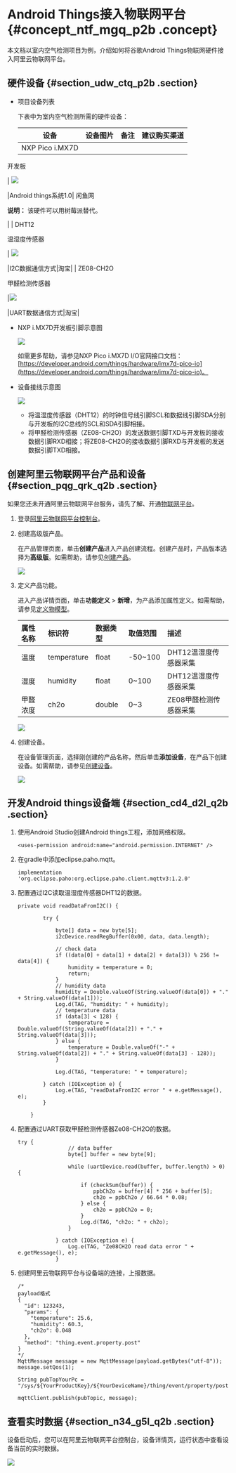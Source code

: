 # Android Things接入物联网平台 {#concept_ntf_mgq_p2b .concept}

本文档以室内空气检测项目为例，介绍如何将谷歌Android Things物联网硬件接入阿里云物联网平台。

## 硬件设备 {#section_udw_ctq_p2b .section}

-   项目设备列表

    下表中为室内空气检测所需的硬件设备：

    |设备|设备图片|备注|建议购买渠道|
    |--|----|--|------|
    | NXP Pico i.MX7D

 开发板

 | ![](http://static-aliyun-doc.oss-cn-hangzhou.aliyuncs.com/assets/img/16822/15331136467864_zh-CN.png)

 |Android things系统1.0| 闲鱼网

 **说明：** 该硬件可以用树莓派替代。

 |
    | DHT12

 温湿度传感器

 | ![](http://static-aliyun-doc.oss-cn-hangzhou.aliyuncs.com/assets/img/16822/15331136477865_zh-CN.png)

 |I2C数据通信方式|淘宝|
    | ZE08-CH2O

 甲醛检测传感器

 |![](http://static-aliyun-doc.oss-cn-hangzhou.aliyuncs.com/assets/img/16822/15331136477866_zh-CN.png)

|UART数据通信方式|淘宝|

-   NXP i.MX7D开发板引脚示意图

    ![](http://static-aliyun-doc.oss-cn-hangzhou.aliyuncs.com/assets/img/16822/15331136477888_zh-CN.png)

    如需更多帮助，请参见NXP Pico i.MX7D I/O官网接口文档：[https://developer.android.com/things/hardware/imx7d-pico-io](https://developer.android.com/things/hardware/imx7d-pico-io)。

-   设备接线示意图

    ![](http://static-aliyun-doc.oss-cn-hangzhou.aliyuncs.com/assets/img/16822/15331136477908_zh-CN.png)

    -   将温湿度传感器（DHT12）的时钟信号线引脚SCL和数据线引脚SDA分别与开发板的I2C总线的SCL和SDA引脚相接。
    -   将甲醛检测传感器（ZE08-CH2O）的发送数据引脚TXD与开发板的接收数据引脚RXD相接；将ZE08-CH2O的接收数据引脚RXD与开发板的发送数据引脚TXD相接。

## 创建阿里云物联网平台产品和设备 {#section_pqg_qrk_q2b .section}

如果您还未开通阿里云物联网平台服务，请先了解、开通[物联网平台](https://www.aliyun.com/product/iot)。

1.  登录[阿里云物联网平台控制台](https://iot.console.aliyun.com)。
2.  创建高级版产品。

    在产品管理页面，单击**创建产品**进入产品创建流程。创建产品时，产品版本选择为**高级版**。如需帮助，请参见[创建产品](../../../../intl.zh-CN/用户指南/创建产品与设备/高级版/创建产品.md#)。

    ![](http://static-aliyun-doc.oss-cn-hangzhou.aliyuncs.com/assets/img/16822/15331136477969_zh-CN.png)

3.  定义产品功能。

    进入产品详情页面，单击**功能定义** \> **新增**，为产品添加属性定义。如需帮助，请参见[定义物模型](../../../../intl.zh-CN/用户指南/创建产品与设备/高级版/定义物模型.md#)。

    |属性名称|标识符|数据类型|取值范围|描述|
    |:---|:--|:---|:---|:-|
    |温度|temperature|float|-50~100|DHT12温湿度传感器采集|
    |湿度|humidity|float|0~100|DHT12温湿度传感器采集|
    |甲醛浓度|ch2o|double|0~3|ZE08甲醛检测传感器采集|

    ![](http://static-aliyun-doc.oss-cn-hangzhou.aliyuncs.com/assets/img/16822/15331136477991_zh-CN.png)

4.  创建设备。

    在设备管理页面，选择刚创建的产品名称，然后单击**添加设备**，在产品下创建设备。如需帮助，请参见[创建设备](../../../../intl.zh-CN/用户指南/创建产品与设备/高级版/创建设备.md#)。

    ![](http://static-aliyun-doc.oss-cn-hangzhou.aliyuncs.com/assets/img/16822/15331136477994_zh-CN.png)


## 开发Android things设备端 {#section_cd4_d2l_q2b .section}

1.  使用Android Studio创建Android things工程，添加网络权限。

    ```
    <uses-permission android:name="android.permission.INTERNET" />
    ```

2.  在gradle中添加eclipse.paho.mqtt。

    ```
    implementation 'org.eclipse.paho:org.eclipse.paho.client.mqttv3:1.2.0'
    ```

3.  配置通过I2C读取温湿度传感器DHT12的数据。

    ```
    private void readDataFromI2C() {
    
            try {
    
                byte[] data = new byte[5];
                i2cDevice.readRegBuffer(0x00, data, data.length);
    
                // check data
                if ((data[0] + data[1] + data[2] + data[3]) % 256 != data[4]) {
                    humidity = temperature = 0;
                    return;
                }
                // humidity data
                humidity = Double.valueOf(String.valueOf(data[0]) + "." + String.valueOf(data[1]));
                Log.d(TAG, "humidity: " + humidity);
                // temperature data
                if (data[3] < 128) {
                    temperature = Double.valueOf(String.valueOf(data[2]) + "." + String.valueOf(data[3]));
                } else {
                    temperature = Double.valueOf("-" + String.valueOf(data[2]) + "." + String.valueOf(data[3] - 128));
                }
    
                Log.d(TAG, "temperature: " + temperature);
    
            } catch (IOException e) {
                Log.e(TAG, "readDataFromI2C error " + e.getMessage(), e);
            }
    
        }
    ```

4.  配置通过UART获取甲醛检测传感器Ze08-CH2O的数据。

    ```
    try {
                    // data buffer
                    byte[] buffer = new byte[9];
    
                    while (uartDevice.read(buffer, buffer.length) > 0) {
    
                        if (checkSum(buffer)) {
                            ppbCh2o = buffer[4] * 256 + buffer[5];
                            ch2o = ppbCh2o / 66.64 * 0.08;
                        } else {
                            ch2o = ppbCh2o = 0;
                        }
                        Log.d(TAG, "ch2o: " + ch2o);
                    }
    
                } catch (IOException e) {
                    Log.e(TAG, "Ze08CH2O read data error " + e.getMessage(), e);
                }
    ```

5.  创建阿里云物联网平台与设备端的连接，上报数据。

    ```
    /*
    payload格式
    {
      "id": 123243,
      "params": {
        "temperature": 25.6,
        "humidity": 60.3,
        "ch2o": 0.048
      },
      "method": "thing.event.property.post"
    }
    */
    MqttMessage message = new MqttMessage(payload.getBytes("utf-8"));
    message.setQos(1);
    
    String pubTopYourPc = "/sys/${YourProductKey}/${YourDeviceName}/thing/event/property/post";
    
    mqttClient.publish(pubTopic, message);
    ```


## 查看实时数据 {#section_n34_g5l_q2b .section}

设备启动后，您可以在阿里云物联网平台控制台，设备详情页，运行状态中查看设备当前的实时数据。

![](http://static-aliyun-doc.oss-cn-hangzhou.aliyuncs.com/assets/img/16822/15331136478025_zh-CN.png)

